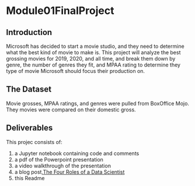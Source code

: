 # Module01FinalProject

## Introduction

Microsoft has decided to start a movie studio, and they need to determine what the best kind of movie to make is. This project will analyze the best grossing movies for 2019, 2020, and all time, and break them down by genre, the number of genres they fit, and MPAA rating to determine they type of movie Microsoft should focus their production on.

## The Dataset

Movie grosses, MPAA ratings, and genres were pulled from BoxOffice Mojo. They movies were compared on their domestic gross.

## Deliverables

This projec consists of:

1. a Jupyter notebook containing code and comments
2. a pdf of the Powerpoint presentation
3. a video walkthrough of the presentation
4. a blog post,[The Four Roles of a Data Scientist](https://paulettej.github.io/the_four_roles_of_a_data_scientist "The Four Roles of a Data Scientist")
5. this Readme

